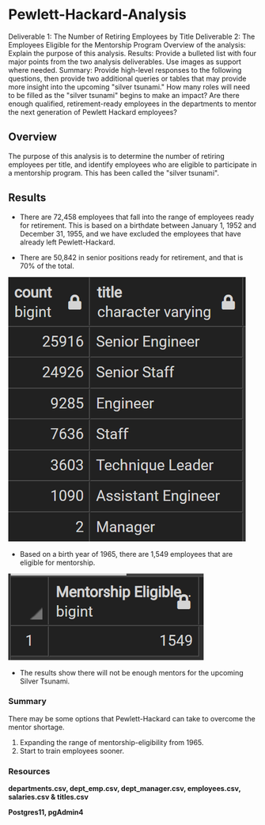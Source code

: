 # Pewlett-Hackard-Analysis
Deliverable 1: The Number of Retiring Employees by Title
Deliverable 2: The Employees Eligible for the Mentorship Program
Overview of the analysis: Explain the purpose of this analysis.
Results: Provide a bulleted list with four major points from the two analysis deliverables. Use images as support where needed.
Summary: Provide high-level responses to the following questions, then provide two additional queries or tables that may provide more insight into the upcoming "silver tsunami."
How many roles will need to be filled as the "silver tsunami" begins to make an impact?
Are there enough qualified, retirement-ready employees in the departments to mentor the next generation of Pewlett Hackard employees?

## Overview
The purpose of this analysis is to determine the number of retiring employees per title, and identify employees who are eligible to participate in a mentorship program. This has been called the "silver tsunami".

## Results
- There are 72,458 employees that fall into the range of employees ready for retirement. This is based on a birthdate between January 1, 1952 and December 31, 1955, and we have excluded the employees that have already left Pewlett-Hackard.

- There are 50,842 in senior positions ready for retirement, and that is 70% of the total.

![Retiring Titles](https://github.com/pcar22/Pewlett-Hackard-Analysis/blob/main/Analysis%20Projects%20Folder/Pewlett-Hackard-Analysis%20Folder/Screen%20Captures/retiring_titles.png)

- Based on a birth year of 1965, there are 1,549 employees that are eligible for mentorship. 

![Mentorship Program](https://github.com/pcar22/Pewlett-Hackard-Analysis/blob/main/Analysis%20Projects%20Folder/Pewlett-Hackard-Analysis%20Folder/Screen%20Captures/Mentorship_Eligible.png)

- The results show there will not be enough mentors for the upcoming Silver Tsunami. 

### Summary

There may be some options that Pewlett-Hackard can take to overcome the mentor shortage.
  1. Expanding the range of mentorship-eligibility from 1965. 
  2. Start to train employees sooner. 
### Resources
**departments.csv, dept_emp.csv, dept_manager.csv, employees.csv, salaries.csv & titles.csv**

**Postgres11, pgAdmin4**
